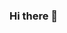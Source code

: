 ### Hi there 👋

<!--
**Adeola-Adesoba/Adeola-Adesoba** is a ✨ _special_ ✨ repository because its `README.md` (this file) appears on your GitHub profile.
![Visitor Count](https://profile-counter.glitch.me/{username}/count.svg)
Here are some ideas to get you started:

- 🔭 I’m currently working on Computer Vision and Machine Learning Projects
- 🌱 I’m currently learning about AWS, GCP and Azure Cloud Technologies
- 👯 I’m looking to collaborate on Projects, buidling a Data Science community etc
- 🤔 I’m looking for help with building more Machine Learning Projects
- 💬 Ask me about Open source Contribution, Volunteer and anything!
- 📫 How to reach me: ...
- 😄 Pronouns: ... She/Her/Hers
- ⚡ Fun fact: ...I play Soccer!

